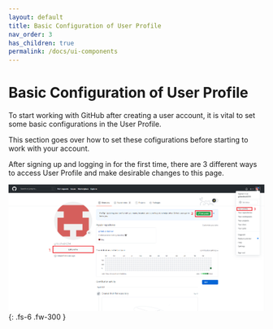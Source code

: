```yaml
---
layout: default
title: Basic Configuration of User Profile
nav_order: 3
has_children: true
permalink: /docs/ui-components
---
```


# Basic Configuration of User Profile

To start working with GitHub after creating a user account, it is vital to set some basic configurations in the User Profile.

This section goes over how to set these cofigurations before starting to work with your account.

After signing up and logging in for the first time, there are 3 different ways to access User Profile and make desirable changes to this page.

!["Access to User Profile from Home Page"](https://github.com/orion13579/COMM-2216-SetE-Group6/blob/gh-pages/assets/images/HomePageToProfile-edited.png?raw=true)
{: .fs-6 .fw-300 }
